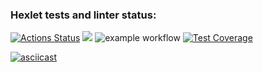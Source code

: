 ### Hexlet tests and linter status:
[![Actions Status](https://github.com/Nikolas888/frontend-project-46/workflows/hexlet-check/badge.svg)](https://github.com/Nikolas888/frontend-project-46/actions)
<a href="https://codeclimate.com/github/Nikolas888/frontend-project-46/maintainability"><img src="https://api.codeclimate.com/v1/badges/574dc842a5febde2471e/maintainability" /></a>
![example workflow](https://github.com/Nikolas888/frontend-project-46/actions/workflows/nodejs.yml/badge.svg)
[![Test Coverage](https://api.codeclimate.com/v1/badges/59a1d2b57027dd6d705e/test_coverage)](https://codeclimate.com/github/Nikolas888/frontend-project-46/test_coverage)

[![asciicast](https://asciinema.org/a/M7z0DuJjyVkep1GJMBV4wayBX.svg)](https://asciinema.org/a/M7z0DuJjyVkep1GJMBV4wayBX)
